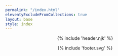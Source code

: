 ```yaml
---
permalink: "/index.html"
eleventyExcludeFromCollections: true
layout: base
style: index
---
```


<header>

{% include 'header.njk' %}

{% include 'footer.svg' %}

</header>